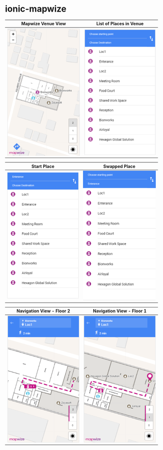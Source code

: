 # ionic-mapwize


Mapwize Venue View             |  List of Places in Venue
:-------------------------:|:-------------------------:
![](https://github.com/VivekanandanS/ionic-mapwize/blob/master/src/assets/imgs/image2.png)  |  ![](https://github.com/VivekanandanS/ionic-mapwize/blob/master/src/assets/imgs/image1.png)

Start Place            |  Swapped Place
:-------------------------:|:-------------------------:
![](https://github.com/VivekanandanS/ionic-mapwize/blob/master/src/assets/imgs/image3.png)  |  ![](https://github.com/VivekanandanS/ionic-mapwize/blob/master/src/assets/imgs/image4.png)

Navigation View - Floor 2            |  Navigation View - Floor 1
:-------------------------:|:-------------------------:
![](https://github.com/VivekanandanS/ionic-mapwize/blob/master/src/assets/imgs/image5.png)  |  ![](https://github.com/VivekanandanS/ionic-mapwize/blob/master/src/assets/imgs/image6.png)
